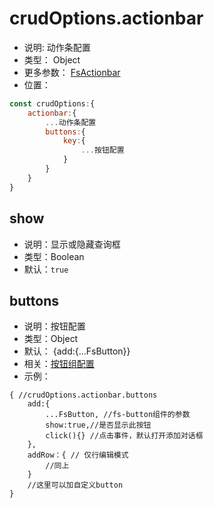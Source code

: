 
# crudOptions.actionbar
* 说明: 动作条配置
* 类型： Object
* 更多参数： [FsActionbar](/api/components/crud/actionbar/index.md)
* 位置：
```js
const crudOptions:{
    actionbar:{
        ...动作条配置
        buttons:{
            key:{
                ...按钮配置
            }
        }
    }
}
```
## show
* 说明：显示或隐藏查询框
* 类型：Boolean
* 默认：`true`

## buttons

* 说明：按钮配置
* 类型：Object
* 默认： {add:{...FsButton}}
* 相关：[按钮组配置](../common-options.md#buttons)
* 示例：
```
{ //crudOptions.actionbar.buttons
    add:{
        ...FsButton, //fs-button组件的参数
        show:true,//是否显示此按钮
        click(){} //点击事件，默认打开添加对话框
    },
    addRow：{ // 仅行编辑模式
        //同上
    }
    //这里可以加自定义button
}
```
